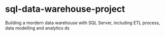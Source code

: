 # sql-data-warehouse-project
Building a mordern data warehouse with SQL Server, including ETL process, data modelling and analytics
ds
